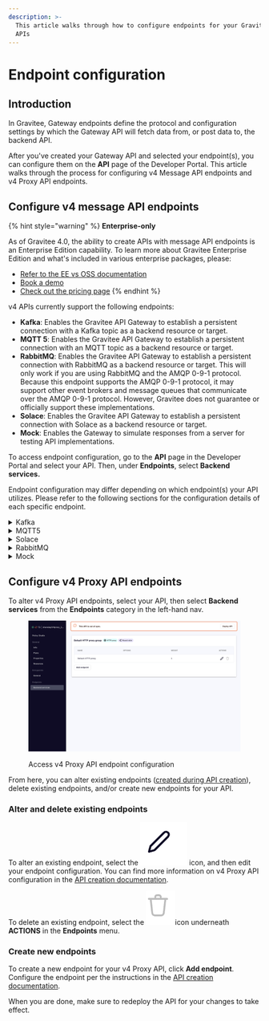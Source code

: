 ```yaml
---
description: >-
  This article walks through how to configure endpoints for your Gravitee v4
  APIs
---
```


# Endpoint configuration

## Introduction

In Gravitee, Gateway endpoints define the protocol and configuration settings by which the Gateway API will fetch data from, or post data to, the backend API.

After you've created your Gateway API and selected your endpoint(s), you can configure them on the **API** page of the Developer Portal. This article walks through the process for configuring v4 Message API endpoints and v4 Proxy API endpoints.

## Configure v4 message API endpoints

{% hint style="warning" %}
**Enterprise-only**

As of Gravitee 4.0, the ability to create APIs with message API endpoints is an Enterprise Edition capability. To learn more about Gravitee Enterprise Edition and what's included in various enterprise packages, please:

* [Refer to the EE vs OSS documentation](../../../overview/introduction-to-gravitee-api-management-apim/ee-vs-oss.md)
* [Book a demo](http://127.0.0.1:5000/o/8qli0UVuPJ39JJdq9ebZ/s/rYZ7tzkLjFVST6ex6Jid/)
* [Check out the pricing page](https://www.gravitee.io/pricing)
{% endhint %}

v4 APIs currently support the following endpoints:

* **Kafka**: Enables the Gravitee API Gateway to establish a persistent connection with a Kafka topic as a backend resource or target.
* **MQTT 5**: Enables the Gravitee API Gateway to establish a persistent connection with an MQTT topic as a backend resource or target.
* **RabbitMQ**: Enables the Gravitee API Gateway to establish a persistent connection with RabbitMQ as a backend resource or target. This will only work if you are using RabbitMQ and the AMQP 0-9-1 protocol. Because this endpoint supports the AMQP 0-9-1 protocol, it may support other event brokers and message queues that communicate over the AMQP 0-9-1 protocol. However, Gravitee does not guarantee or officially support these implementations.
* **Solace**: Enables the Gravitee API Gateway to establish a persistent connection with Solace as a backend resource or target.
* **Mock**: Enables the Gateway to simulate responses from a server for testing API implementations.

To access endpoint configuration, go to the **API** page in the Developer Portal and select your API. Then, under **Endpoints**, select **Backend services.**&#x20;

Endpoint configuration may differ depending on which endpoint(s) your API utilizes. Please refer to the following sections for the configuration details of each specific endpoint.

<details>

<summary>Kafka</summary>

The **Kafka** endpoint allows the Gateway to open up a persistent connection with and/or call a backend Kafka broker via a Kafka client set up by the Gravitee Gateway. If you chose this endpoint, you will need to configure:

* How the Gateway will interact with the broker. This is done by instructing the Gravitee Gateway's Kafka client to act as a producer, a consumer, or both a producer and consumer via the drop-down menu:
  * **Use Producer:** Tells the Gateway Kafka client to be prepared to produce messages and send them to the Kafka broker that you define as your endpoint.
  * **Use Consumer:** Tells the Gateway Kafka client to be prepared to consume messages from the Kafka broker that you define as your endpoint.
  * **Use Producer and Consumer:** Tell the Gateway Kafka client to both **Use Producer** and **Use Consumer**.
* **Bootstrap servers:** Define the comma-separated list of host/port pairs used to establish the initial connection to the Kafka cluster. The list only pertains to the initial hosts used to discover the full set of servers. The client will make use of all backend servers irrespective of which servers the list designates for bootstrapping.&#x20;
*   **Initial security settings:** Define your Kafka-specific authentication flow (you will define additional Gravitee Gateway-specific security settings later). Gravitee supports PLAINTEXT, SASL\_PLAINTEXT, SASL\_SSL, and SSL protocols. Depending on which you choose, you will need to define:

    **PLAINTEXT:** No further security configuration is necessary.

    **SASL**

    * **SASL mechanism:** Choose GSSAPI, OAUTHBEARER, PLAIN, SCRAM\_SHA-256, or SCRAM-SHA-512 for client connections.
    * **SASL JAAS Config:** The JAAS login context parameters for SASL connections in JAAS configuration file format.

    **SSL truststore:** Depending on your truststore type, you will need to define:

    * **PEM with location:** The location of your truststore file.
    * **PEM with certificates:** The trusted certificates, in the format specified by `ssl.truststore.type`.
    * **JKS with location:** The truststore file's location and SSL truststore password.
    * **JKS with certificates**
      * The trusted certificates, in the format specified by `ssl.truststore.type`.
      * The truststore file's SSL truststore password.
    * **PKCS12 with location:** The truststore file's location and SSL truststore password.
    * **PKCS12 with certificates**
      * The trusted certificates, in the format specified by `ssl.truststore.type`.
      * The truststore file's SSL truststore password.

    **SSL keystore:** Depending on your keystore type, you will need to define:

    * **PEM with location**
      * The SSL keystore certificate chain.
      * The location of the keystore file.
    * **PEM with Key**
      * The SSL keystore certificate chain.
      * The SSL keystore private key via defining the Key and the Key password.
    * **JKS with location**
      * The location of the keystore file.
      * The SSL keystore password for the keystore file.
    * **JKS with Key**
      * The SSL keystore private key via defining the Key and the Key password.
      * The SSL keystore password for the keystore file.
    * **PKCS12 with location**
      * The location of your keystore file.
      * The SSL keystore password for the keystore file.
    * **PKCS12 with Key**
      * The SSL keystore private key via defining the Key and the Key password.
      * The SSL keystore password for the keystore file.
* **Producer settings** (if you chose **Use Producer** or **Use Producer and Consumer**): Define the settings that the Gravitee Gateway Kafka client will rely on to produce messages to your backend Kafka topic/broker. You will need to define:
  * **Topic:** The topic that the broker uses to filter messages for each connected client.
* **Consumer settings** (if you chose **Use Consumer** or **Use Producer and Consumer**): Define the settings that the Gravitee Gateway Kafka client will rely on to consume messages from your backend Kafka topic/broker. You will need to define:
  * **Topic:** The topic(s) from which your Gravitee Gateway client will consume messages.
  * **Encode message Id:** Toggle this ON or OFF to encode message IDs in base64.
  * **Auto offset reset:** Use the **Auto offset reset** drop-down menu to configure what happens when there is no initial offset in Kafka, or if the current offset no longer exists on the server:
    * **Earliest:** Automatically reset the offset to the earliest offset.
    * **Latest:** Automatically reset the offset to the latest offset.
    * **None:** Throw an exception to the consumer if no previous offset is found for the consumer's group.
    * **Anything else:** Throw an exception to the consumer.

</details>

<details>

<summary>MQTT5</summary>

The **MQTT 5** endpoint allows the Gateway to open up a persistent connection and/or call a backend MQTT broker, as long as that broker is running on MQTT 5.x, via an MQTT client set up by the Gravitee Gateway. If you chose this endpoint, you will need to configure:

* How the Gateway will interact the broker by instructing the Gravitee Gateway's MQTT client to act as either a producer, a consumer, or both a producer and consumer. Choose either **Use Consumer**, **Use Producer**, or **Use Consumer and Producer** from the drop-down menu to do one of the following:
  * **Use Producer:** tells the Gateway MQTT client to be prepared to produce messages and send them to the MQTT broker that you define as your endpoint.
  * **Use Consumer:** tells the Gateway MQTT client to be prepared to consume messages from the MQTT broker that you define as your endpoint.
  * **Use Producer and Consumer**: tell the Gateway MQTT client to both **Use Producer** and **Use Consumer**.
* **Server host:** define the serverHost for the MQTT broker that you are using as your endpoint.
* **Server port:** define the serverPort for the MQTT broker that you are using as your endpoint.
* **Reconnect attempts:** specify an integer number of reconnect attemps that the Gateway will initiate if the Gateway MQTT client disconnects from the MQTT broker. The maximum is 10.
* **Session expiry interval:** defines the period of time that the broker stores the session information of that particular MQTT client. When the session expiry interval is set to **0** or the CONNECT packet does not contain an expiry value, the session information is immediately removed from the broker when the client network connection closes.
* **Clean start:** toggle **Clean start** ON or OFF to enable or disable the **cleanStart** tag. This tag causes the MQTT broker to discard any previous session data and the Gateway MQTT client to connect with a fresh session.
* **Initial security settings:** you will define more Gravitee Gateway-specific security settings later on, but this is where you define your MQTT-specific authentication flow. Gravitee supports username and password using TLS. You will need to define:
  * Username
  * Password
* **Producer settings** (if you chose **Use Producer** or **Use Producer and Consumer**): define the settings that the Gravitee Gateway MQTT client will rely on for producing messages to your backend MQTT topic/broker. You will need to specify:
  * **Topic:** the UTF-8 string that the broker uses to filter messages for each connected client. The topic consists of one or more topic levels. Each topic level is separated by a forward slash (topic level separator).
  * **Retain settings:** whether the retain flag must be set for every published message by toggling **Retained** ON or OFF. If enabled, the broker stores the last retained message.
  * **Message expiry interval:** defines the period of time that the broker stores the PUBLISH message for any matching subscribers that are not currently connected. When no message expiry interval is set, the broker must store the message for matching subscribers indefinitely. When the "retained=true" option is set on the PUBLISH message, this interval also defines how long a message is retained on a topic.
  * **Response topic:** represents the topics on which the responses from the message receivers are expected.
* **Consumer settings** (if you chose **Use Consumer** or **Use Producer and Consumer**): define the settings that the Gravitee Gateway MQTT client will rely on for consuming messages from your backend MQTT topic/broker. You must define the **Topic** from which the Gateway MQTT client will consume messages

</details>

<details>

<summary>Solace</summary>

If you choose the Solace endpoint, the Gravitee Gateway will be able to create an API that exposes Solace resources and event APIs via your chosen Gravitee Entrypoint(s). You will need to configure:

* Url: your Soalce broker's url
* VPN name
* **Producer settings** (if you chose **Use Producer** or **Use Producer and Consumer**): define the settings that the Gravitee Gateway MQTT client will rely on for producing messages to your backend MQTT topic/broker. You will need to specify:
  * **Topic:** the UTF-8 string that the broker uses to filter messages for each connected client. The topic consists of one or more topic levels. Each topic level is separated by a forward slash (topic level separator).
  * **Retain settings:** whether the retain flag must be set for every published message by toggling **Retained** ON or OFF. If enabled, the broker stores the last retained message.
  * **Message expiry interval:** defines the period of time that the broker stores the PUBLISH message for any matching subscribers that are not currently connected. When no message expiry interval is set, the broker must store the message for matching subscribers indefinitely. When the "retained=true" option is set on the PUBLISH message, this interval also defines how long a message is retained on a topic.
  * **Response topic:** represents the topics on which the responses from the message receivers are expected.
* **Consumer settings** (if you chose **Use Consumer** or **Use Producer and Consumer**): define the settings that the Gravitee Gateway MQTT client will rely on for consuming messages from your backend MQTT topic/broker. You must define the **Topic** from which the Gateway MQTT client will consume message
* **Security settings**:
  * Toggle Authentication configuration ON or OFF. If you toggle this OFF, you will have no further configuration necessary. If you toggle this ON, you will need to:
    * Define the username used for authentication
    * Define the password used for authentication

</details>

<details>

<summary>RabbitMQ</summary>

The **RabbitMQ** endpoint allows the Gateway to open up a persistent connection and/or call a backend RabbitMQ resource, as long as that RabbitMQ resoure communicates over AMQP 0-9-1 protocol. If you choose this endpoint, you will need to confoigure the following:

* **Server host:** define the host of your RabbitMQ resource
* **Server port**: define the port that RabbitMQ is using
* How the Gateway will interact with RabbitMQ by instructing the Gravitee Gateway to act as either a producer, a consumer, or both a producer and consumer. Choose either **Use Consumer**, **Use Producer**, or **Use Consumer and Producer** from the drop-down menu to do one of the following:
  * **Use Producer:** tells the Gateway Gateway to be prepared to produce messages and send them to RabbitMQ that you define as your endpoint
  * **Use Consumer:** tells the Gateway to be prepared to consume messages from  RabbitMQ that you define as your endpoint
  * **Use Producer and Consumer:** tell the Gateway to be able to use both **Use Producer** and **Use Consumer** settings
* **Authentication:** define the **userna**me and **password** for RabbitMQ authentication
* **Producer settings** (if you chose **Use Producer** or **Use Producer and Consumer**): define the settings that the Gravitee Gateway Kafka client will rely on for producing messages to your backend Kafka topic/broker. You will need to define:
  * **Exchange name**
  * **Exchange type**
  * Enable or disable **Durable**
  * Enable or disable **Auto Delete**
  * **Routing Key**
* **Consumer settings** (if you chose **Use Consumer** or **Use Producer and Consumer**): define the settings that the Gravitee Gateway Kafka client will rely on for consuming messages from your backend Kafka topic/broker. You will need to define:
  * **Exchange name**
  * **Exchange type**
  * Enable or disable [**Durable**](https://www.rabbitmq.com/tutorials/amqp-concepts.html#exchanges)**:** Durable exchanges survive broker restart
  * Enable or disable [**Auto Delete**](https://www.rabbitmq.com/tutorials/amqp-concepts.html#exchanges)**:** exchange is deleted when last queue is unbound from it
  * **Routing Key**

</details>

<details>

<summary>Mock</summary>

The Endpoint Mock endpoint allows you to mock a backend service to emulate the behavior of a typical HTTP server and test processes. If you chose this endpoint, you will need to configure:

* **Interval between messages publication:** defines, in milliseconds, the interval between published messages. The default is 1000.
* **Content of published messages:** defines the content of the message body that will be streamed. The default is "mock message".
* **Count of published messages:** defines, as an integer, the maximum number of published messages that are streamed as a part of the mocking. If left unspecified, there will be no limit.

</details>

## Configure v4 Proxy API endpoints

To alter v4 Proxy API endpoints, select your API, then select **Backend services** from the **Endpoints** category in the left-hand nav.&#x20;

<figure><img src="../../../.gitbook/assets/Screen Shot 2023-07-18 at 10.41.53 AM.png" alt=""><figcaption><p>Access v4 Proxy API endpoint configuration</p></figcaption></figure>

From here, you can alter existing endpoints ([created during API creation](../../create-apis/how-to/v4-api-creation-wizard.md)), delete existing endpoints, and/or create new endpoints for your API.&#x20;

### Alter and delete existing endpoints

To alter an existing endpoint, select the <img src="../../../.gitbook/assets/Screen Shot 2023-07-18 at 10.43.13 AM.png" alt="" data-size="line"> icon, and then edit your endpoint configuration. You can find more information on v4 Proxy API configuration in the [API creation documentation](../../create-apis/how-to/v4-api-creation-wizard.md#entrypoint-options-for-the-proxy-upstream-protocol-method).&#x20;

To delete an existing endpoint, select the <img src="../../../.gitbook/assets/Screen Shot 2023-07-18 at 10.46.30 AM.png" alt="" data-size="line">icon underneath **ACTIONS** in the **Endpoints** menu.

### Create new endpoints

To create a new endpoint for your v4 Proxy API, click **Add endpoint**. Configure the endpoint per the instructions in the [API creation documentation](../../create-apis/how-to/v4-api-creation-wizard.md#entrypoint-options-for-the-proxy-upstream-protocol-method).

When you are done, make sure to redeploy the API for your changes to take effect.
